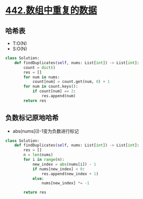 # [442.数组中重复的数据](https://leetcode-cn.com/problems/find-all-duplicates-in-an-array/)

## 哈希表

+ T:O(N)
+ S:O(N)

``` python
class Solution:
    def findDuplicates(self, nums: List[int]) -> List[int]:
        count = dict()
        res = []
        for num in nums:
            count[num] = count.get(num, 0) + 1
        for num in count.keys():
            if count[num] == 2:
                res.append(num)
        return res
```

## 负数标记原地哈希

+ abs(nums[i])-1变为负数进行标记


``` python
class Solution:
    def findDuplicates(self, nums: List[int]) -> List[int]:
        res = []
        n = len(nums)
        for i in range(n):
            new_index = abs(nums[i]) - 1
            if nums[new_index] < 0:
                res.append(new_index + 1)
            else:
                nums[new_index] *= -1

        return res
```